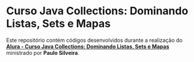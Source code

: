 # Curso Java Collections: Dominando Listas, Sets e Mapas
Este repositório contém códigos desenvolvidos durante a realização do **[Alura - Curso Java Collections: Dominando Listas, Sets e Mapas](https://www.alura.com.br/conteudo/java-collections)** ministrado por **Paulo Silveira**.